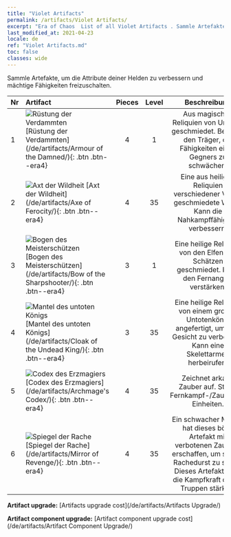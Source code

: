 ```yaml
---
title: "Violet Artifacts"
permalink: /artifacts/Violet Artifacts/
excerpt: "Era of Chaos  List of all Violet Artifacts . Sammle Artefakte, um die Attribute deiner Helden zu verbessern und mächtige Fähigkeiten freizuschalten."
last_modified_at: 2021-04-23
locale: de
ref: "Violet Artifacts.md"
toc: false
classes: wide
---
```


  Sammle Artefakte, um die Attribute deiner Helden zu verbessern und mächtige Fähigkeiten freizuschalten.

  |  Nr  |    Artifact    | Pieces |  Level | Beschreibung   |
  |:-----|:---------------|:------:|:------:|:--------------:|
  | 1   | ![Rüstung der Verdammten](/images/t/icon_artifact_30.png) [Rüstung der Verdammten](/de/artifacts/Armour of the Damned/){: .btn .btn--era4} | 4 | 1 | Aus magischen Reliquien von Untoten geschmiedet. Befähigt den Träger, die Fähigkeiten eines Gegners zu schwächen. |
  | 2   | ![Axt der Wildheit](/images/t/icon_artifact_31.png) [Axt der Wildheit](/de/artifacts/Axe of Ferocity/){: .btn .btn--era4} | 4 | 35 | Eine aus heiligen Reliquien verschiedener Völker geschmiedete Waffe. Kann die Nahkampffähigkeit verbessern. |
  | 3   | ![Bogen des Meisterschützen](/images/t/icon_artifact_10.png) [Bogen des Meisterschützen](/de/artifacts/Bow of the Sharpshooter/){: .btn .btn--era4} | 3 | 1 | Eine heilige Reliquie, von den Elfen aus Schätzen geschmiedet. Kann den Fernangriff verstärken. |
  | 4   | ![Mantel des untoten Königs](/images/t/icon_artifact_32.png) [Mantel des untoten Königs](/de/artifacts/Cloak of the Undead King/){: .btn .btn--era4} | 3 | 35 | Eine heilige Reliquie, von einem großen Untotenkönig angefertigt, um sein Gesicht zu verbergen. Kann eine Skelettarmee herbeirufen. |
  | 5   | ![Codex des Erzmagiers](/images/t/icon_artifact_34.png) [Codex des Erzmagiers](/de/artifacts/Archmage's Codex/){: .btn .btn--era4} | 4 | 35 | Zeichnet arkane Zauber auf. Stärkt Fernkampf-/Zauberer-Einheiten. |
  | 6   | ![Spiegel der Rache](/images/t/icon_artifact_35.png) [Spiegel der Rache](/de/artifacts/Mirror of Revenge/){: .btn .btn--era4} | 4 | 35 | Ein schwacher Magier hat dieses böse Artefakt mit verbotenen Zaubern erschaffen, um seinen Rachedurst zu stillen. Dieses Artefakt kann die Kampfkraft deiner Truppen stärken. |


  **Artifact upgrade:** [Artifacts upgrade cost](/de/artifacts/Artifacts Upgrade/)

 **Artifact component upgrade:** [Artifact component upgrade cost](/de/artifacts/Artifact Component Upgrade/)


